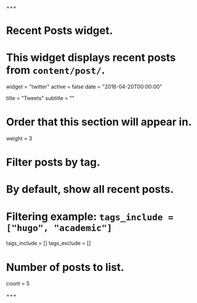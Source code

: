 +++
# Recent Posts widget.
# This widget displays recent posts from `content/post/`.
widget = "twitter"
active = false
date = "2016-04-20T00:00:00"

title = "Tweets"
subtitle = ""

# Order that this section will appear in.
weight = 3

# Filter posts by tag.
#  By default, show all recent posts.
#  Filtering example: `tags_include = ["hugo", "academic"]`
tags_include = []
tags_exclude = []

# Number of posts to list.
count = 5

+++
